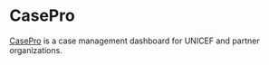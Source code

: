 # CasePro

[CasePro](https://github.com/rapidpro/casepro) is a case management dashboard for UNICEF and partner organizations.
